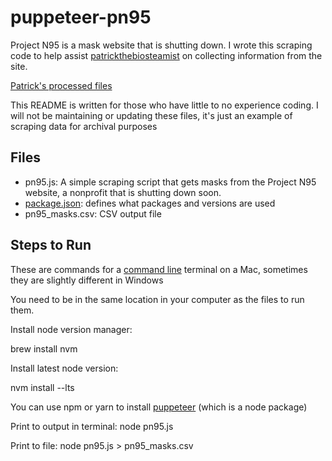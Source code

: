 # puppeteer-pn95

Project N95 is a mask website that is shutting down. I wrote this scraping code to help assist [patrickthebiosteamist](https://www.tiktok.com/@patrickthebiosteamist) on collecting information from the site. 

[Patrick's processed files](https://positive-gauge-216.notion.site/Selecting-a-Mask-for-the-Pandemic-c558299b5d6e47eeab8cf40c216e0f57)

This README is written for those who have little to no experience coding. I will not be maintaining or updating these files, it's just an example of scraping data for archival purposes

## Files
* pn95.js: A simple scraping script that gets masks from the Project N95 website, a nonprofit that is shutting down soon.
* [package.json](https://docs.npmjs.com/cli/v10/configuring-npm/package-json): defines what packages and versions are used
* pn95_masks.csv: CSV output file

## Steps to Run
These are commands for a [command line](https://www.freecodecamp.org/news/command-line-for-beginners/) terminal on a Mac, sometimes they are slightly different in Windows

You need to be in the same location in your computer as the files to run them.

Install node version manager:

  brew install nvm

Install latest node version:

  nvm install --lts

You can use npm or yarn to install [puppeteer](https://www.npmjs.com/package/puppeteer) (which is a node package)

Print to output in terminal:
  node pn95.js

Print to file:
  node pn95.js > pn95_masks.csv

